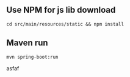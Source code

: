 
## Use NPM for js lib download
`cd src/main/resources/static && npm install`

## Maven run
`mvn spring-boot:run`



asfaf
